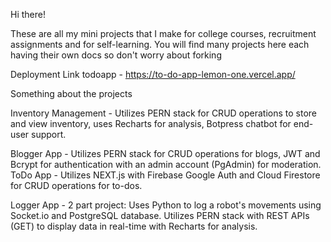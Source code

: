 Hi there!

These are all my mini projects that I make for college courses, recruitment assignments and for self-learning.
You will find many projects here each having their own docs so don't worry about forking

Deployment Link 
todoapp - https://to-do-app-lemon-one.vercel.app/

Something about the projects 


Inventory Management - Utilizes PERN
stack for CRUD operations to store and
view inventory, uses Recharts for analysis,
Botpress chatbot for end-user support.
 
Blogger App - Utilizes PERN stack for
CRUD operations for blogs, JWT and Bcrypt
for authentication with an admin account
(PgAdmin) for moderation.
ToDo App - Utilizes NEXT.js with Firebase
Google Auth and Cloud Firestore for CRUD
operations for to-dos.
 
Logger App - 2 part project: 
Uses Python to log a robot's movements
using Socket.io and PostgreSQL database.
Utilizes PERN stack with REST APIs
(GET) to display data in real-time with
 Recharts for analysis.
